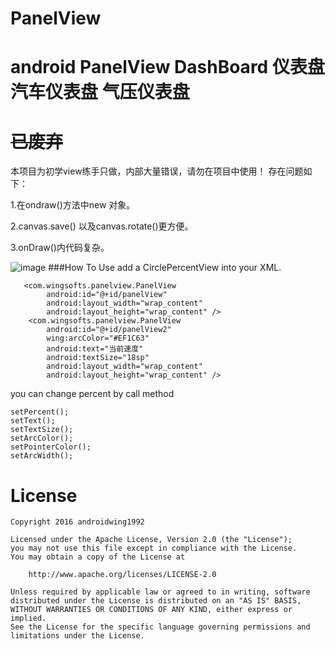 # PanelView
android PanelView DashBoard 仪表盘 汽车仪表盘 气压仪表盘
=======
# ~~已废弃~~
本项目为初学view练手只做，内部大量错误，请勿在项目中使用！
存在问题如下：

1.在ondraw()方法中new 对象。

2.canvas.save() 以及canvas.rotate()更方便。

3.onDraw()内代码复杂。

![image](https://github.com/githubwing/PanelView/raw/master/perview.gif)
###How To Use
add a CirclePercentView into your XML.

```
   <com.wingsofts.panelview.PanelView
        android:id="@+id/panelView"
        android:layout_width="wrap_content"
        android:layout_height="wrap_content" />
    <com.wingsofts.panelview.PanelView
        android:id="@+id/panelView2"
        wing:arcColor="#EF1C63"
        android:text="当前速度"
        android:textSize="18sp"
        android:layout_width="wrap_content"
        android:layout_height="wrap_content" />
```
you can change percent by call method
```
setPercent();
setText();
setTextSize();
setArcColor();
setPointerColor();
setArcWidth();

```
# License

    Copyright 2016 androidwing1992

    Licensed under the Apache License, Version 2.0 (the "License");
    you may not use this file except in compliance with the License.
    You may obtain a copy of the License at

        http://www.apache.org/licenses/LICENSE-2.0

    Unless required by applicable law or agreed to in writing, software
    distributed under the License is distributed on an "AS IS" BASIS,
    WITHOUT WARRANTIES OR CONDITIONS OF ANY KIND, either express or implied.
    See the License for the specific language governing permissions and
    limitations under the License.
